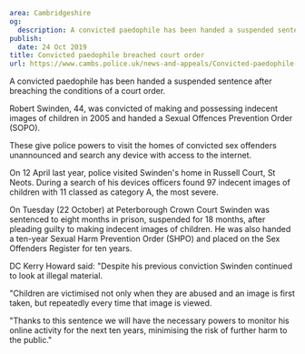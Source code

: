 ```yaml
area: Cambridgeshire
og:
  description: A convicted paedophile has been handed a suspended sentence after breaching the conditions of a court order.
publish:
  date: 24 Oct 2019
title: Convicted paedophile breached court order
url: https://www.cambs.police.uk/news-and-appeals/Convicted-paedophile-breached-court-order
```

A convicted paedophile has been handed a suspended sentence after breaching the conditions of a court order.

Robert Swinden, 44, was convicted of making and possessing indecent images of children in 2005 and handed a Sexual Offences Prevention Order (SOPO).

These give police powers to visit the homes of convicted sex offenders unannounced and search any device with access to the internet.

On 12 April last year, police visited Swinden's home in Russell Court, St Neots. During a search of his devices officers found 97 indecent images of children with 11 classed as category A, the most severe.

On Tuesday (22 October) at Peterborough Crown Court Swinden was sentenced to eight months in prison, suspended for 18 months, after pleading guilty to making indecent images of children. He was also handed a ten-year Sexual Harm Prevention Order (SHPO) and placed on the Sex Offenders Register for ten years.

DC Kerry Howard said: "Despite his previous conviction Swinden continued to look at illegal material.

"Children are victimised not only when they are abused and an image is first taken, but repeatedly every time that image is viewed.

"Thanks to this sentence we will have the necessary powers to monitor his online activity for the next ten years, minimising the risk of further harm to the public."

